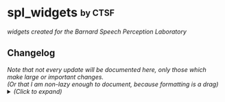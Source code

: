 <h1>spl_widgets <sub><sup> by CTSF</sup></sub></h1>
<span><i>widgets created for the Barnard Speech Perception Laboratory</i></span>

<h2>Changelog </h2>
<span><i>Note that not every update will be documented here, only those which make large or important changes.
<br>(Or that I am non-lazy enough to document, because formatting is a drag)</i></span>
<details>
  <summary>
    <i>(Click to expand)</i>
  </summary>
<table name="Changelog">
    <tr name="Headings">
      <th>Version</th>
      <th>Summary of Changes</th>
    </tr>
    <tr name="v0.2.5">
      <td name="version_name" align="center" valign="top">
        <strong><a href="https://pypi.org/project/spl-widgets/0.2.5/"> v0.2.5</a></strong>
      </td>
      <td name="changes">
        <ul>
          <li>Changed README.md formatting to be compatible with PyPi's Markdown renderer and converted it to HTML in its entirety.</li>
        </ul>
      </td>
    </tr>
    <tr name="v0.2.4">
      <td name="version_name" align="center" valign="top">
        <strong><a href="https://pypi.org/project/spl-widgets/0.2.4/">v0.2.4</a></strong>
      </td>
      <td name="changes">
        <ul>
          <li> Added changelog. No previous versions have any such documentation. documentation for this module and its individual widgets will increase with time.</li>
          <li>Fixed a typo in tuner.py's <i>tuneWithData</i> function that caused subprocess.run to return an error while attempting to open outputted tuned file.</li>
          <li>Made changes to stk_swx.py to allow for dynamic detection of the number of active formants present within the user's file.</li>
          <li>Added type-hinting to misc_util.py, tune_freq.py and stk_swx.py for clarity.</li>
          <li>Removed ridiculous over-commenting in tune_freq.py and refactored its main function, no changes to functionality made</li>
        </ul>
      </td>
    </tr> 
</table>
</details>
